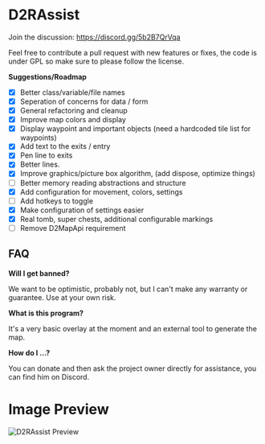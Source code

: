 # D2RAssist

Join the discussion: https://discord.gg/5b2B7QrVqa

Feel free to contribute a pull request with new features or fixes, the code is under GPL so make sure to please follow the license.

**Suggestions/Roadmap**
- [x] Better class/variable/file names
- [x] Seperation of concerns for data / form
- [x] General refactoring and cleanup
- [x] Improve map colors and display
- [x] Display waypoint and important objects (need a hardcoded tile list for waypoints)
- [x] Add text to the exits / entry
- [x] Pen line to exits
- [x] Better lines.
- [x] Improve graphics/picture box algorithm, (add dispose, optimize things)
- [ ] Better memory reading abstractions and structure
- [x] Add configuration for movement, colors, settings
- [ ] Add hotkeys to toggle
- [x] Make configuration of settings easier
- [x] Real tomb, super chests, additional configurable markings
- [ ] Remove D2MapApi requirement

## FAQ

**Will I get banned?**

We want to be optimistic, probably not, but I can't make any warranty or guarantee. Use at your own risk.

**What is this program?**

It's a very basic overlay at the moment and an external tool to generate the map.

**How do I ...?**

You can donate and then ask the project owner directly for assistance, you can find him on Discord.

# Image Preview

![D2RAssist Preview](https://raw.githubusercontent.com/misterokaygo/D2RAssist/main/Resources/image.png)
